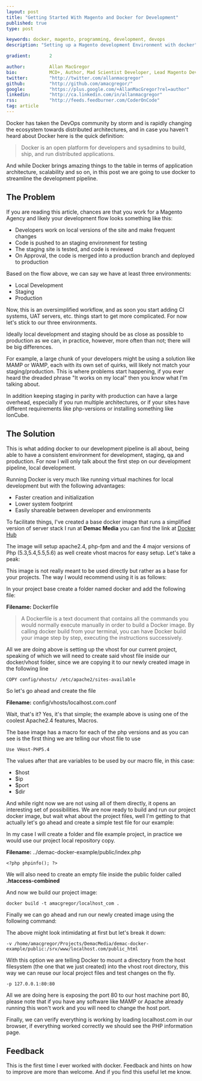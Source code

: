 ```yaml
---
layout: post
title: "Getting Started With Magento and Docker for Development"
published: true
type: post

keywords: docker, magento, programming, development, devops
description: "Setting up a Magento development Environment with docker"

gradient: 		2

author: 		Allan MacGregor
bio: 			MCD+, Author, Mad Scientist Developer, Lead Magento Developer @demacmedia.
twitter: 		"http://twitter.com/allanmacgregor"
github: 		"http://github.com/amacgregor/"
google: 		"https://plus.google.com/+AllanMacGregor?rel=author"
linkedin: 		"http://ca.linkedin.com/in/allanmacgregor"
rss: 			"http://feeds.feedburner.com/CoderOnCode"
tag: article
---
```

	
Docker has taken the DevOps community by storm and is rapidly changing the ecosystem towards distributed architectures, and in case you haven't heard about Docker here is the quick definition: 

> Docker is an open platform for developers and sysadmins to build, ship, and run distributed applications. 



And while Docker brings amazing things to the table in terms of application architecture, scalability and so on, in this post we are going to use docker to streamline the development pipeline.

## The Problem 

If you are reading this article, chances are that you work for a Magento Agency and likely your development flow looks something like this:

- Developers work on local versions of the site and make frequent changes
- Code is pushed to an staging environment for testing 
- The staging site is tested, and code is reviewed
- On Approval, the code is merged into a production branch and deployed to production

Based on the flow above, we can say we have at least three environments:

- Local Development
- Staging
- Production

Now, this is an oversimplified workflow, and as soon you start adding CI systems, UAT servers, etc. things start to get more complicated. For now let's stick to our three environments.

Ideally local development and staging should be as close as possible to production as we can, in practice, however, more often than not; there will be big differences.

For example, a large chunk of your developers might be using a solution like MAMP or WAMP, each with its own set of quirks, will likely not match your staging/production. This is where problems start happening, if you ever heard the dreaded phrase "It works on my local" then you know what I'm talking about.

In addition keeping staging in parity with production can have a large overhead, especially if you run multiple architectures, or if your sites have different requirements like php-versions or installing something like IonCube.

## The Solution

This is what adding docker to our development pipeline is all about, being able to have a consistent environment for development, staging, qa and production. For now I will only talk about the first step on our development pipeline, local development.

Running Docker is very much like running virtual machines for local development but with the following advantages:

- Faster creation and initialization
- Lower system footprint
- Easily shareable between developer and environments

To facilitate things, I've created a base docker image that runs a simplified version of server stack I run at **Demac Media** you can find the link at [Docker Hub](https://registry.hub.docker.com/u/amacgregor/base/)

The image will setup apache2.4, php-fpm and and the 4 major versions of Php (5.3,5.4,5.5,5.6) as well create vhost macros for easy setup. Let's take a peak:

<script type="text/javascript" src="https://asciinema.org/a/17314.js" id="asciicast-17314" async></script>

This image is not really meant to be used directly but rather as a base for your projects. The way I would recommend using it is as follows:

In your project base create a folder named docker and add the following file:

**Filename:** Dockerfile
<script src="https://gist.github.com/amacgregor/867b858fafe6b9ab1358.js"></script>

> A Dockerfile is a text document that contains all the commands you would normally execute manually in order to build a Docker image. By calling docker build from your terminal, you can have Docker build your image step by step, executing the instructions successively.

All we are doing above is setting up the vhost for our current project, speaking of which we will need to create said vhost file inside our docker/vhost folder, since we are copying it to our newly created image in the following line 


```
COPY config/vhosts/ /etc/apache2/sites-available
```

So let's go ahead and create the file

**Filename:** config/vhosts/localhost.com.conf
<script src="https://gist.github.com/amacgregor/1112523b865211e79240.js"></script>

Wait, that's it? Yes, it's that simple; the example above is using one of the coolest Apache2.4 features, Macros. 

The base image has a macro for each of the php versions and as you can see is the first thing we are telling our vhost file to use 


```
Use VHost-PHP5.4
``` 


The values after that are variables to be used by our macro file, in this case:

- $host 
- $ip 
- $port 
- $dir

And while right now we are not using all of them directly, it opens an interesting set of possibilities. We are now ready to build and run our project docker image, but wait what about the project files, well I'm getting to that actually let's go ahead and create a simple test file for our example:

In my case I will create a folder and file example project, in practice we would use our project local repository copy.

**Filename:** ../demac-docker-example/public/index.php

```
<?php phpinfo(); ?>
```

We will also need to create an empty file inside the public folder called **.htaccess-combined**


And now we build our project image:


```
docker build -t amacgregor/localhost_com .
```


Finally we can go ahead and run our newly created image using the following command:

<script src="https://gist.github.com/amacgregor/b391628b2f8aea902a2a.js"></script>



The above might look intimidating at first but let's break it down:


```
-v /home/amacgregor/Projects/DemacMedia/demac-docker-example/public:/srv/www/localhost.com/public_html
```

With this option we are telling Docker to mount a directory from the host filesystem (the one that we just created) into the vhost root directory, this way we can reuse our local project files and test changes on the fly.


```
-p 127.0.0.1:80:80
```

All we are doing here is exposing the port 80 to our host machine port 80, please note that if you have any software like MAMP or Apache already running this won't work and you will need to change the host port.

Finally, we can verify everything is working by loading localhost.com in our browser, if everything worked correctly we should see the PHP information page.

## Feedback 

This is the first time I ever worked with docker. Feedback and hints on how to improve are more than welcome. And if you find this useful let me know.

